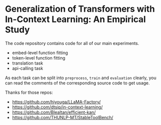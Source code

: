 # Generalization of Transformers with In-Context Learning: An Empirical Study

The code repository contains code for all of our main experiments.

- embed-level function fitting
- token-level function fitting
- translation task
- api-calling task

As each task can be split into `preprocess`, `train` and `evaluation` clearly, you can read the comments of the corresponding source code to get usage.

Thanks for those repos:

- https://github.com/hiyouga/LLaMA-Factory/
- https://github.com/dtsip/in-context-learning/
- https://github.com/Blealtan/efficient-kan/
- https://github.com/THUNLP-MT/StableToolBench/